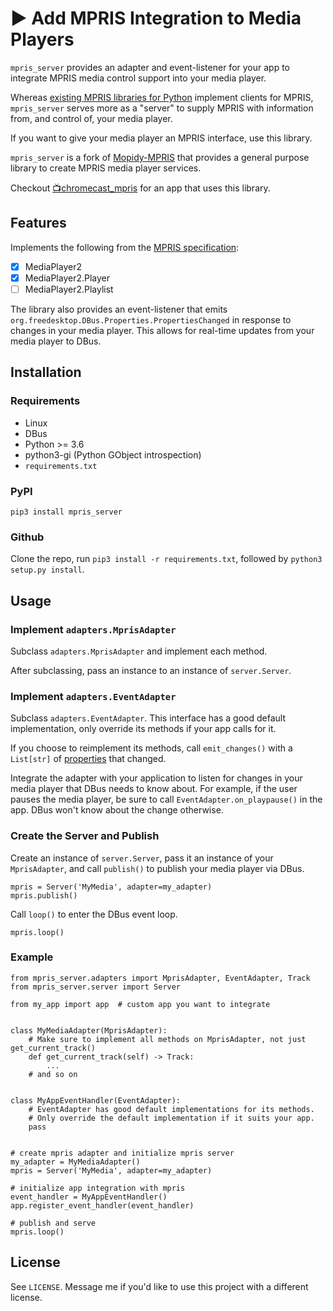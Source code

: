 # ▶️ Add MPRIS Integration to Media Players
`mpris_server` provides an adapter and event-listener for your app to integrate MPRIS media control support into your media player.

Whereas [existing MPRIS libraries for Python](https://github.com/hugosenari/mpris2) implement clients for MPRIS, `mpris_server` serves more as a "server" to supply MPRIS with information from, and control of, your media player. 

If you want to give your media player an MPRIS interface, use this library.

`mpris_server` is a fork of [Mopidy-MPRIS](https://github.com/mopidy/mopidy-mpris) that provides a general purpose library to create MPRIS media player services.

Checkout [📺chromecast_mpris](https://github.com/alexdelorenzo/chromecast_mpris) for an app that uses this library.

## Features
Implements the following from the [MPRIS specification](https://specifications.freedesktop.org/mpris-spec/2.2/):
  * [x] MediaPlayer2
  * [x] MediaPlayer2.Player
  * [ ] MediaPlayer2.Playlist
  
The library also provides an event-listener that emits `org.freedesktop.DBus.Properties.PropertiesChanged` in response to changes in your media player. This allows for real-time updates from your media player to DBus.

## Installation
### Requirements
 - Linux
 - DBus
 - Python >= 3.6
 - python3-gi (Python GObject introspection)
 - `requirements.txt`

### PyPI
`pip3 install mpris_server`

### Github
Clone the repo, run `pip3 install -r requirements.txt`, followed by `python3 setup.py install`. 

## Usage
### Implement `adapters.MprisAdapter`
Subclass `adapters.MprisAdapter` and implement each method.

After subclassing, pass an instance to an instance of `server.Server`.

### Implement `adapters.EventAdapter`
Subclass `adapters.EventAdapter`. This interface has a good default implementation, only override its methods if your app calls for it.

If you choose to reimplement its methods, call `emit_changes()` with a `List[str]` of [properties](https://specifications.freedesktop.org/mpris-spec/2.2/Player_Interface.html) that changed.

Integrate the adapter with your application to listen for changes in your media player that DBus needs to know about. For example, if the user pauses the media player, be sure to call `EventAdapter.on_playpause()` in the app. DBus won't know about the change otherwise.

### Create the Server and Publish
Create an instance of `server.Server`, pass it an instance of your `MprisAdapter`, and call `publish()` to publish your media player via DBus.

```python3
mpris = Server('MyMedia', adapter=my_adapter)
mpris.publish() 
```

Call `loop()` to enter the DBus event loop. 
```python3
mpris.loop() 
```

### Example
```python3
from mpris_server.adapters import MprisAdapter, EventAdapter, Track
from mpris_server.server import Server

from my_app import app  # custom app you want to integrate


class MyMediaAdapter(MprisAdapter):
    # Make sure to implement all methods on MprisAdapter, not just get_current_track()
    def get_current_track(self) -> Track:
        ...
    # and so on


class MyAppEventHandler(EventAdapter):
    # EventAdapter has good default implementations for its methods.
    # Only override the default implementation if it suits your app.
    pass


# create mpris adapter and initialize mpris server
my_adapter = MyMediaAdapter()
mpris = Server('MyMedia', adapter=my_adapter)

# initialize app integration with mpris
event_handler = MyAppEventHandler()
app.register_event_handler(event_handler)

# publish and serve
mpris.loop()
```

## License
See `LICENSE`. Message me if you'd like to use this project with a different license.
